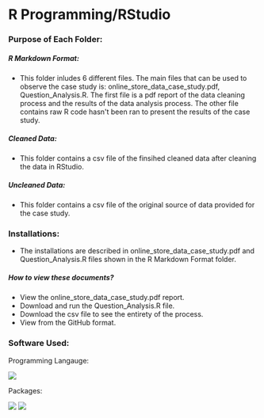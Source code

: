 # R Programming/RStudio

### Purpose of Each Folder: 

##### R Markdown Format:
- This folder inludes 6 different files. The main files that can be used to observe the case study is: online_store_data_case_study.pdf, Question_Analysis.R. The first file is a pdf report of the data cleaning process and the results of the data analysis process. The other file contains raw R code hasn't been ran to present the results of the case study.

##### Cleaned Data: 
- This folder contains a csv file of the finsihed cleaned data after cleaning the data in RStudio.

##### Uncleaned Data:
- This folder contains a csv file of the original source of data provided for the case study.

### Installations:
- The installations are described in online_store_data_case_study.pdf and Question_Analysis.R files shown in the R Markdown Format folder.

##### How to view these documents?
- View the online_store_data_case_study.pdf report.
- Download and run the Question_Analysis.R file.
- Download the csv file to see the entirety of the process. 
- View from the GitHub format.

### Software Used:
Programming Langauge: 

[<img src="https://img.shields.io/badge/Python-blue?style=for-the-badge&logo=python&logoColor=white"/>]()

Packages:

[<img src="https://img.shields.io/badge/Pandas-blue?style=for-the-badge&logo=python&logoColor=white"/>]()
[<img src="https://img.shields.io/badge/Numpy-blue?style=for-the-badge&logo=python&logoColor=white"/>]()
